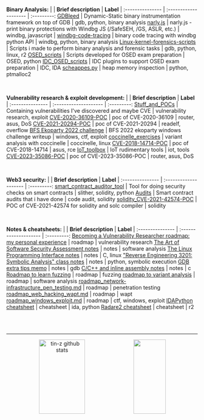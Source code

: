 **Binary Analysis:**
|  | __Brief description__  | __Label__  |
:--------------- | :--------------------  | :---------:
[GDBleed](https://github.com/tin-z/GDBleed) |  Dynamic-Static binary instrumentation framework on top of GDB | gdb, python, binary analysis 
[narly.js](https://github.com/tin-z/narly.js) | narly.js - print binary protections with Windbg JS (/SafeSEH, /GS, ASLR, etc.) | windbg, javascript |
[windbg-code-tracing](https://github.com/tin-z/windbg-code-tracing) | binary code tracing with windbg python API | windbg, python, binary analysis 
[Linux-kernel-forensics-scripts](https://github.com/tin-z/Linux-kernel-forensics-scripts) | Scripts i made to perform binary analysis and forensic tasks | gdb, python, linux, r2
[OSED_scripts](https://github.com/tin-z/OSED_scripts) | Scripts developed for OSED exam preparation | OSED, python
[IDC_OSED_scripts](https://github.com/tin-z/IDC_OSED_scripts) | IDC plugins to support OSED exam preparation | IDC, IDA 
[scheappes.py](https://gist.github.com/tin-z/c8920a66a8791ea8f7d54f4304c65656) | heap memory inspection | python, ptmalloc2

<br>

**Vulnerability research & exploit development:**
|  | __Brief description__  | __Label__  |
:--------------- | :--------------------  | :---------:
[Stuff_and_POCs](https://github.com/tin-z/Stuff_and_POCs) | Containing vulnerabilities I've discovered and maybe CVE | vulnerability research, exploit 
[CVE-2020-36109-POC](https://github.com/tin-z/CVE-2020-36109-POC) | poc of CVE-2020-36109 | router, asus, DoS
[CVE-2021-20294-POC](https://github.com/tin-z/CVE-2021-20294-POC) | poc of CVE-2021-20294 | readelf, overflow
[BFS Ekoparty 2022 challenge](https://github.com/tin-z/report_BFS_ekoparty_2022_exploitation_challenges) | BFS 2022 ekoparty windows challenge writeup | windows, ctf, exploit
[coccinelle_exercises](https://github.com/tin-z/coccinelle_exercises) | variant analysis with coccinelle | coccinelle, linux
[CVE-2018-14714-POC](https://github.com/tin-z/CVE-2018-14714-POC) | poc of CVE-2018-14714 | asus, rce
[IoT_toolbox](https://github.com/tin-z/IoT_toolbox) | IoT rudimentary tools | iot, tools
[CVE-2023-35086-POC](https://github.com/tin-z/CVE-2023-35086-POC) | poc of CVE-2023-35086-POC | router, asus, DoS

<br>

**Web3 security:**
|  | __Brief description__  | __Label__  |
:--------------- | :--------------------  | :---------:
[smart_contract_auditor_tool](https://github.com/tin-z/smart_contract_auditor_tool) | Tool for doing security checks on smart contracts | slither, solidity, python 
[Audits](https://github.com/tin-z/Audits) | Smart contract audits that i have done | code audit, solidity
[solidity_CVE-2021-42574-POC](https://github.com/tin-z/solidity_CVE-2021-42574-POC) |  POC of CVE-2021-42574 for solidity and solc compiler | solidity

<br>

**Notes & cheatsheets:**
|  | __Brief description__  | __Label__  |
:--------------- | :--------------------  | :---------:
[Becoming a Vulnerability Researcher roadmap: my personal experience](https://gist.github.com/tin-z/a469e996f8107a5ca8d3c858a2a4b65f) | roadmap | vulnerability research
[The Art of Software Security Assessment notes](https://gist.github.com/tin-z/b5da60a56947b03c977baf260d687601) | notes | software analysis
[The Linux Programming Interface notes](https://gist.github.com/tin-z/17292073289c0451b72e1108d20a2116) | notes | C, linux
["Reverse Engineering 3201: Symbolic Analysis" class notes](https://gist.github.com/tin-z/e03f1eafece072fb1f6ca0e9413fc93a) | notes | python, symbolic execution
[GDB extra tips memo](https://gist.github.com/tin-z/366bdec4c2bdbd3edf5ed68cc49a0cd8) | notes | gdb
[C/C++ and inline assembly notes](https://gist.github.com/tin-z/babd0ca6fa768038abeae5cc1b6d5939) | notes | c
[Roadmap to learn fuzzing](https://gist.github.com/tin-z/23f00e5bafacc7cd3676ac82b1dab8b0) | roadmap | fuzzing
[roadmap to variant analysis](https://gist.github.com/tin-z/e303eb05686944587f2017f65927446e) | roadmap | software analysis
[roadmap_network-infrastructure_pen_testing.md](https://gist.github.com/tin-z/7c703840903089c27c5f042cc59d8e16) | roadmap | penetration testing
[roadmap_web_hacking_wapt.md](https://gist.github.com/tin-z/57f3cb0d6f21056274dfd129bbbb5675) | roadmap | wapt
[roadmap_windows_exploit.md](https://gist.github.com/tin-z/2be9bc434adffcae70e05e9aefffe054) | roadmap | ctf, windows, exploit
[IDAPython cheatsheet](https://gist.github.com/tin-z/7115afece5213bc20d1cebe4392822d4) | cheatsheet | ida, python
[Radare2 cheatsheet](https://gist.github.com/tin-z/b80498d4ded2d55a74b0372b10653910) | cheatsheet | r2

<br>
<br>

----

<div align="center">  
  <img width="49%" height="195px" src="https://github-readme-stats.vercel.app/api?username=tin-z&show_icons=true&count_private=true&hide_border=true&title_color=30ae6f&icon_color=a80016&text_color=929335&bg_color=0d1117" alt="tin-z github stats" /> 
  <img width="41%" height="195px" src="https://github-readme-stats.vercel.app/api/top-langs/?username=tin-z&layout=compact&hide_border=true&title_color=30ae6f&text_color=929335&bg_color=0d1117" />
</div>

  
<!--
**tin-z/tin-z** is a ✨ _special_ ✨ repository because its `README.md` (this file) appears on your GitHub profile.

Here are some ideas to get you started:

- 🔭 I’m currently working on ...
- 🌱 I’m currently learning ...
- 👯 I’m looking to collaborate on ...
- 🤔 I’m looking for help with ...
- 💬 Ask me about ...
- 📫 How to reach me: ...
- 😄 Pronouns: ...
- ⚡ Fun fact: ...
-->
